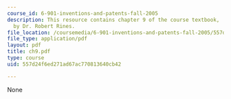 ```yaml
---
course_id: 6-901-inventions-and-patents-fall-2005
description: This resource contains chapter 9 of the course textbook, 'Create or Perish',
  by Dr. Robert Rines.
file_location: /coursemedia/6-901-inventions-and-patents-fall-2005/557d24f6ed271ad67ac770813640cb42_ch9.pdf
file_type: application/pdf
layout: pdf
title: ch9.pdf
type: course
uid: 557d24f6ed271ad67ac770813640cb42

---
```

None